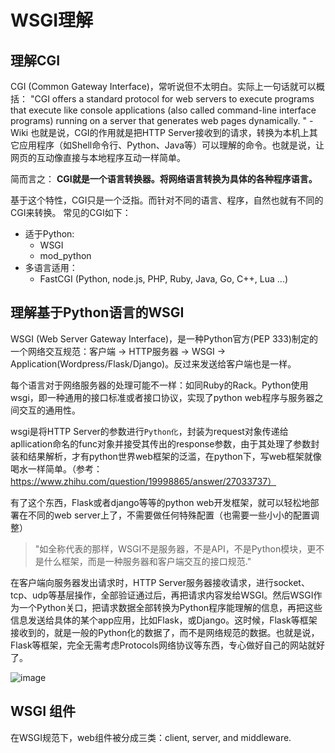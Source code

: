 # WSGI理解

## 理解CGI

CGI (Common Gateway Interface)，常听说但不太明白。实际上一句话就可以概括：
"CGI offers a standard protocol for web servers to execute programs that execute like console applications (also called command-line interface programs) running on a server that generates web pages dynamically. " -Wiki
也就是说，CGI的作用就是把HTTP Server接收到的请求，转换为本机上其它应用程序（如Shell命令行、Python、Java等）可以理解的命令。也就是说，让网页的互动像直接与本地程序互动一样简单。

简而言之：
**CGI就是一个语言转换器。将网络语言转换为具体的各种程序语言。**

基于这个特性，CGI只是一个泛指。而针对不同的语言、程序，自然也就有不同的CGI来转换。
常见的CGI如下：
- 适于Python:
    - WSGI
    - mod_python
- 多语言适用：
    - FastCGI (Python, node.js, PHP, Ruby, Java, Go, C++, Lua ...)


## 理解基于Python语言的WSGI

WSGI (Web Server Gateway Interface)，是一种Python官方(PEP 333)制定的一个网络交互规范：客户端 -> HTTP服务器 -> WSGI -> Application(Wordpress/Flask/Django)。反过来发送给客户端也是一样。

每个语言对于网络服务器的处理可能不一样：如同Ruby的Rack。Python使用wsgi，即一种通用的接口标准或者接口协议，实现了python web程序与服务器之间交互的通用性。

wsgi是将HTTP Server的参数进行`Python化`，封装为request对象传递给apllication命名的func对象并接受其传出的response参数，由于其处理了参数封装和结果解析，才有python世界web框架的泛滥，在python下，写web框架就像喝水一样简单。（参考：https://www.zhihu.com/question/19998865/answer/27033737）

有了这个东西，Flask或者django等等的python web开发框架，就可以轻松地部署在不同的web server上了，不需要做任何特殊配置（也需要一些小小的配置调整）

> "如全称代表的那样，WSGI不是服务器，不是API，不是Python模块，更不是什么框架，而是一种服务器和客户端交互的接口规范."

在客户端向服务器发出请求时，HTTP Server服务器接收请求，进行socket、tcp、udp等基层操作，全部验证通过后，再把请求内容发给WSGI。然后WSGI作为一个Python关口，把请求数据全部转换为Python程序能理解的信息，再把这些信息发送给具体的某个app应用，比如Flask，或Django。这时候，Flask等框架接收到的，就是一般的Python化的数据了，而不是网络规范的数据。也就是说，Flask等框架，完全无需考虑Protocols网络协议等东西，专心做好自己的网站就好了。

![image](https://user-images.githubusercontent.com/14041622/48410274-1ee23380-e779-11e8-96f0-df5e585b3722.png)

## WSGI 组件
在WSGI规范下，web组件被分成三类：client, server, and middleware.
